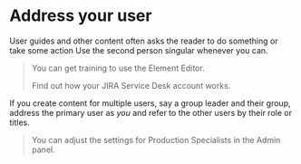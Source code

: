 Address your user
=================

User guides and other content often asks the reader to do something or take some action
Use the second person singular whenever you can.

> You can get training to use the Element Editor.
>
> Find out how your JIRA Service Desk account works.

If you create content for multiple users, say a group leader and their
group, address the primary user as *you* and refer to the other users by
their role or titles.

> You can adjust the settings for Production Specialists in the Admin
> panel.
